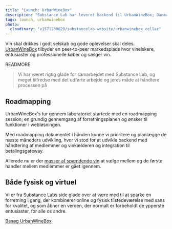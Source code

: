 ```yaml
---
title: "Launch: UrbanWineBox"
description: "Substance Lab har leveret backend til UrbanWineBox; Danmarks første deleøkonomiske vinkælder og -markedsplads"
tags: launch, urbanwinebox
photo:
  cloudinary: "v1571230629/substancelab-website/urbanwinebox_cellar"
---
```


Vin skal drikkes i godt selskab og gode oplevelser skal deles. [UrbanWineBox](https://www.urbanwinebox.com) tilbyder en peer-to-peer markedsplads hvor vinelskere, entusiaster og professionelle køber og sælger vin.

READMORE

<div class="quote"><blockquote>
Vi har været rigtig glade for samarbejdet med Substance Lab, og meget tilfredse med det udførte arbejde og jeres måde at håndtere processen på
</blockquote></div>

## Roadmapping

UrbanWineBox's tur gennem laboratoriet startede med en roadmapping session; en grundig gennemgang af forretningsplanen og ønsker til funktioner i webløsningen.

Med roadmapping dokumentet i hånden kunne vi prioritere og planlægge de næste måneders udvikling, hvor vi stod for at udvikle backend med håndtering af medlemmer og vinkælderen og integration til betalingsgateway.

Allerede nu er der [masser af spændende vin](https://www.urbanwinebox.com/bottles.html) at vælge mellem og de første handler mellem medlemmer er gået igennem.

## Både fysisk og virtuel

Vi er fra Substance Labs side glade over at være med til at sparke en forretning i gang, der kombinerer online og fysisk tilstedeværelse med sans for kvalitet, og som åbner en verden, der normalt er forbeholdt de ypperste entusiaster, for alle os andre.

<div class="call-to-action"><a href="https://www.urbanwinebox.com" title="UrbanWineBox">Besøg UrbanWineBox</a></div>
